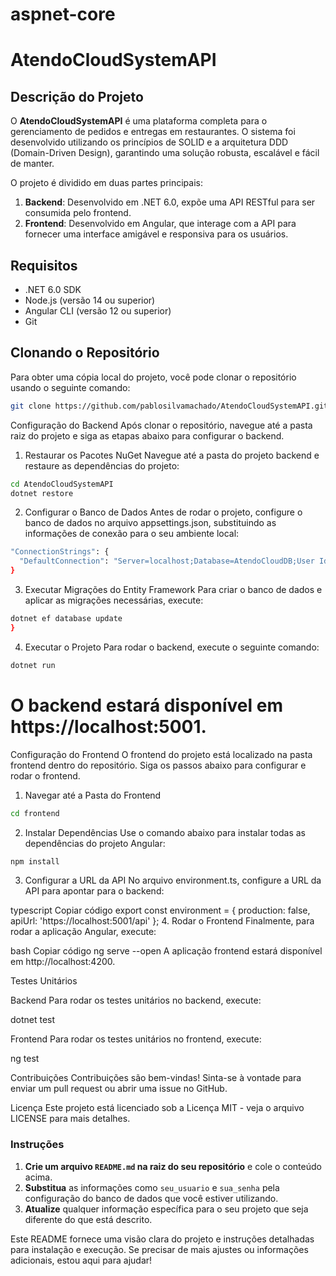 # aspnet-core

# AtendoCloudSystemAPI

## Descrição do Projeto

O **AtendoCloudSystemAPI** é uma plataforma completa para o gerenciamento de pedidos e entregas em restaurantes. O sistema foi desenvolvido utilizando os princípios de SOLID e a arquitetura DDD (Domain-Driven Design), garantindo uma solução robusta, escalável e fácil de manter. 

O projeto é dividido em duas partes principais:

1. **Backend**: Desenvolvido em .NET 6.0, expõe uma API RESTful para ser consumida pelo frontend.
2. **Frontend**: Desenvolvido em Angular, que interage com a API para fornecer uma interface amigável e responsiva para os usuários.

## Requisitos

- .NET 6.0 SDK
- Node.js (versão 14 ou superior)
- Angular CLI (versão 12 ou superior)
- Git

## Clonando o Repositório

Para obter uma cópia local do projeto, você pode clonar o repositório usando o seguinte comando:

```bash
git clone https://github.com/pablosilvamachado/AtendoCloudSystemAPI.git
```
Configuração do Backend
Após clonar o repositório, navegue até a pasta raiz do projeto e siga as etapas abaixo para configurar o backend.

1. Restaurar os Pacotes NuGet
Navegue até a pasta do projeto backend e restaure as dependências do projeto:

```bash
cd AtendoCloudSystemAPI
dotnet restore
```

2. Configurar o Banco de Dados
Antes de rodar o projeto, configure o banco de dados no arquivo appsettings.json, substituindo as informações de conexão para o seu ambiente local:

```bash
"ConnectionStrings": {
  "DefaultConnection": "Server=localhost;Database=AtendoCloudDB;User Id=seu_usuario;Password=sua_senha;"
}
```

3. Executar Migrações do Entity Framework
Para criar o banco de dados e aplicar as migrações necessárias, execute:

```bash
dotnet ef database update
}
```

4. Executar o Projeto
Para rodar o backend, execute o seguinte comando:

```bash
dotnet run
```

O backend estará disponível em https://localhost:5001.
=============================================================================================================================================================================================================================================================================

Configuração do Frontend
O frontend do projeto está localizado na pasta frontend dentro do repositório. Siga os passos abaixo para configurar e rodar o frontend.

1. Navegar até a Pasta do Frontend
   
```bash
cd frontend
```

2. Instalar Dependências
Use o comando abaixo para instalar todas as dependências do projeto Angular:

```bash
npm install
```

3. Configurar a URL da API
No arquivo environment.ts, configure a URL da API para apontar para o backend:

typescript
Copiar código
export const environment = {
  production: false,
  apiUrl: 'https://localhost:5001/api'
};
4. Rodar o Frontend
Finalmente, para rodar a aplicação Angular, execute:

bash
Copiar código
ng serve --open
A aplicação frontend estará disponível em http://localhost:4200.

Testes Unitários

Backend
Para rodar os testes unitários no backend, execute:

dotnet test

Frontend
Para rodar os testes unitários no frontend, execute:

ng test

Contribuições
Contribuições são bem-vindas! Sinta-se à vontade para enviar um pull request ou abrir uma issue no GitHub.

Licença
Este projeto está licenciado sob a Licença MIT - veja o arquivo LICENSE para mais detalhes.

### Instruções

1. **Crie um arquivo `README.md` na raiz do seu repositório** e cole o conteúdo acima.
2. **Substitua** as informações como `seu_usuario` e `sua_senha` pela configuração do banco de dados que você estiver utilizando.
3. **Atualize** qualquer informação específica para o seu projeto que seja diferente do que está descrito.

Este README fornece uma visão clara do projeto e instruções detalhadas para instalação e execução. Se precisar de mais ajustes ou informações adicionais, estou aqui para ajudar!









